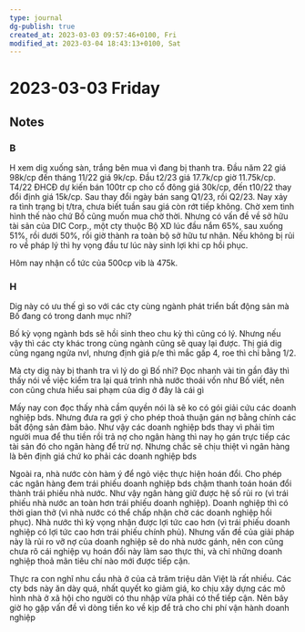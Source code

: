 ```yaml
---
type: journal
dg-publish: true
created_at: 2023-03-03 09:57:46+0100, Fri
modified_at: 2023-03-04 18:43:13+0100, Sat
---
```

# 2023-03-03 Friday

## Notes

### B

H xem dig xuống sàn, trắng bên mua vì đang bị thanh tra. Đầu năm 22 giá 98k/cp đến tháng 11/22 giá 9k/cp. Đầu t2/23 giá 17.7k/cp giờ 11.75k/cp.
T4/22 ĐHCĐ dự kiến bán 100tr cp cho cổ đông giá 30k/cp, đến t10/22 thay đổi định giá 15k/cp. Sau thay đổi ngày bán sang Q1/23, rồi Q2/23. Nay xảy ra tình trạng bị t/tra, chưa biết tuần sau giá còn rớt tiếp không. Chờ xem tình hình thế nào chứ Bố cũng muốn mua chờ thời.
Nhưng có vấn đề về sở hữu tài sản của DIC Corp., một cty thuộc Bộ XD lúc đầu nắm 65%, sau xuống 51%, rồi dưới 50%, rồi giờ thành ra toàn bộ sở hữu tư nhân. Nếu không bị rủi ro về pháp lý thì hy vọng đầu tư lúc này sinh lợi khi cp hồi phục.

Hôm nay nhận cổ tức của 500cp vib là 475k.

### H

Dig này có ưu thế gì so với các cty cùng ngành phát triển bất động sản mà Bố đang có trong danh mục nhỉ?

Bố kỳ vọng ngành bds sẽ hồi sinh theo chu kỳ thì cũng có lý. Nhưng nếu vậy thì các cty khác trong cùng ngành cũng sẽ quay lại được. Thị giá dig cũng ngang ngửa nvl, nhưng định giá p/e thì mắc gấp 4, roe thì chỉ bằng 1/2. 

Mà cty dig này bị thanh tra vì lý do gì Bố nhỉ? Đọc nhanh vài tin gần đây thì thấy nói về việc kiểm tra lại quá trình nhà nước thoái vốn như Bố viết, nên con cũng chưa hiểu sai phạm của dig ở đây là cái gì

Mấy nay con đọc thấy nhà cầm quyền nói là sẽ ko có gói giải cứu các doanh nghiệp bds. Nhưng đưa ra gợi ý cho phép thoả thuận gán nợ bằng chính các bất động sản đảm bảo. Như vậy các doanh nghiệp bds thay vì phải tìm người mua để thu tiền rồi trả nợ cho ngân hàng thì nay họ gán trực tiếp các tài sản đó cho ngân hàng để trừ nợ. Nhưng chắc sẽ chịu thiệt vì ngân hàng là bên định giá chứ ko phải các doanh nghiệp bds

Ngoài ra, nhà nước còn hàm ý để ngỏ việc thực hiện hoán đổi. Cho phép các ngân hàng đem trái phiếu doanh nghiệp bds chậm thanh toán hoán đổi thành trái phiếu nhà nước. Như vậy ngân hàng giữ được hệ số rủi ro (vì trái phiếu nhà nước an toàn hơn trái phiếu doanh nghiệp). Doanh nghiệp thì có thời gian thở (vì nhà nước có thể chấp nhận chờ các doanh nghiệp hồi phục). Nhà nước thì kỳ vọng nhận được lợi tức cao hơn (vì trái phiếu doanh nghiệp có lợi tức cao hơn trái phiếu chính phủ). Nhưng vấn đề của giải pháp này là rủi ro vỡ nợ của doanh nghiệp sẽ do nhà nước gánh, nên con cũng chưa rõ cái nghiệp vụ hoán đổi này làm sao thực thi, và chỉ những doanh nghiệp thoả mãn tiêu chí nào mới được tiếp cận. 

Thực ra con nghĩ nhu cầu nhà ở của cả trăm triệu dân Việt là rất nhiều. Các cty bds này ăn dày quá, nhất quyết ko giảm giá, ko chịu xây dựng các mô hình nhà ở xã hội cho người có thu nhập vừa phải có thể tiếp cận. Nên bây giờ họ gặp vấn đề vì dòng tiền ko về kịp để trả cho chi phí vận hành doanh nghiệp